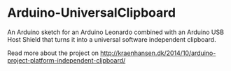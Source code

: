 Arduino-UniversalClipboard
==========================

An Arduino sketch for an Arduino Leonardo combined with an Arduino USB Host Shield that turns it into a universal software independent clipboard.

Read more about the project on http://kraenhansen.dk/2014/10/arduino-project-platform-independent-clipboard/
